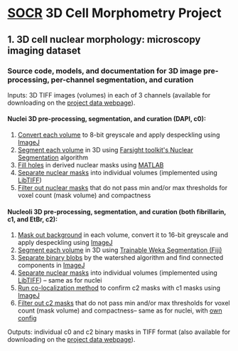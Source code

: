 # [SOCR](http://socr.umich.edu/) 3D Cell Morphometry Project
## 1. 3D cell nuclear morphology: microscopy imaging dataset

### Source code, models, and documentation for 3D image pre-processing, per-channel segmentation, and curation

Inputs: 3D TIFF images (volumes) in each of 3 channels
(available for downloading on the [project data webpage](http://www.socr.umich.edu/projects/3d-cell-morphometry/data.html)).

#### Nuclei 3D pre-processing, segmentation, and curation (DAPI, c0):

1. [Convert each volume](./nuclei_c0/1_Preprocessing) to 8-bit greyscale and apply despeckling using [ImageJ](https://imagej.nih.gov/ij/)
2. [Segment each volume](./nuclei_c0/2_Segmentation) in 3D using
[Farsight toolkit's Nuclear Segmentation](http://farsight-toolkit.org/wiki/Nuclear_Segmentation) algorithm
3. [Fill holes](./nuclei_c0/3_Fill_holes) in derived nuclear masks using [MATLAB](https://www.mathworks.com/products/matlab.html)
4. [Separate nuclear masks](./nuclei_c0/4_Separate_masks) into individual volumes (implemented using [LibTIFF](http://www.libtiff.org/))
5. [Filter out nuclear masks](./nuclei_c0/5_Mask_curation) that do not pass min and/or max thresholds for voxel count (mask volume) and compactness

#### Nucleoli 3D pre-processing, segmentation, and curation (both fibrillarin, c1, and EtBr, c2):

1. [Mask out background](./nucleoli_c1c2/1_Preprocessing) in each volume, convert it to 16-bit greyscale and apply despeckling
using [ImageJ](https://imagej.nih.gov/ij/)
2. [Segment each volume](./nucleoli_c1c2/2_Segmentation) in 3D using
[Trainable Weka Segmentation (Fiji)](http://imagej.net/Trainable_Weka_Segmentation)
3. [Separate binary blobs](./nucleoli_c1c2/3_Watershed) by the watershed algorithm and find connected components in [ImageJ](https://imagej.nih.gov/ij/)
4. [Separate nuclear masks](./nuclei_c0/4_Separate_masks) into individual volumes (implemented using [LibTIFF](http://www.libtiff.org/)) – same as for nuclei
5. [Run co-localization method](./nucleoli_c1c2/5_Colocalization) to confirm c2 masks with c1 masks using [ImageJ](https://imagej.nih.gov/ij/)
6. [Filter out c2 masks](./nuclei_c0/5_Mask_curation) that do not pass min and/or max thresholds for voxel count (mask volume) and compactness– same as for nuclei, with [own config](./nucleoli_c1c2/6_Mask_curation)

Outputs: individual c0 and c2 binary masks in TIFF format
(also available for downloading on the [project data webpage](http://www.socr.umich.edu/projects/3d-cell-morphometry/data.html)).